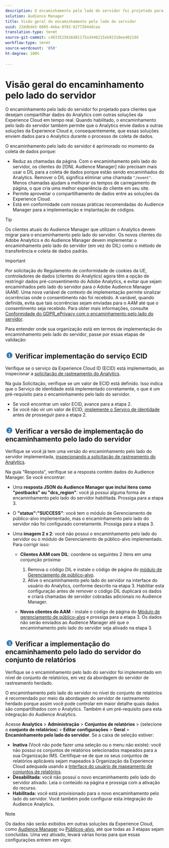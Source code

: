 ```yaml
---
description: O encaminhamento pelo lado do servidor foi projetado para clientes que desejam compartilhar dados do Analytics com outras soluções da Experience Cloud em tempo real. Quando habilitado, o encaminhamento pelo lado do servidor também permite que o Analytics envie dados a outras soluções da Experience Cloud e, consequentemente, que essas soluções enviem dados para o Analytics durante o processo de coleta de dados.
solution: Audience Manager
title: Visão geral do encaminhamento pelo lado do servidor
uuid: 22ddbde5-6805-4eba-8f82-62772644dcaa
translation-type: tm+mt
source-git-commit: c4833525816d81175a3446215eb92310ee4021dd
workflow-type: tm+mt
source-wordcount: '850'
ht-degree: 100%

---
```



# Visão geral do encaminhamento pelo lado do servidor

O encaminhamento pelo lado do servidor foi projetado para clientes que desejam compartilhar dados do Analytics com outras soluções da Experience Cloud em tempo real. Quando habilitado, o encaminhamento pelo lado do servidor também permite que o Analytics envie dados a outras soluções da Experience Cloud e, consequentemente, que essas soluções enviem dados para o Analytics durante o processo de coleta de dados.

O encaminhamento pelo lado do servidor é aprimorado no momento da coleta de dados porque:

* Reduz as chamadas da página. Com o encaminhamento pelo lado do servidor, os clientes do [!DNL Audience Manager] não precisam mais usar o DIL para a coleta de dados porque estão sendo encaminhados do Analytics. Remover o DIL significa eliminar uma chamada `"/event"`. Menos chamadas ajudam a melhorar os tempos de carregamento de página, o que cria uma melhor experiência do cliente em seu site.
* Permite aproveitar o compartilhamento de dados entre as soluções da Experience Cloud.
* Está em conformidade com nossas práticas recomendadas do Audience Manager para a implementação e implantação de códigos.

>[!TIP]
>
>Os clientes atuais do Audience Manager que utilizam o Analytics devem migrar para o encaminhamento pelo lado do servidor. Os novos clientes do Adobe Analytics e do Audience Manager devem implementar o encaminhamento pelo lado do servidor (em vez do DIL) como o método de transferência e coleta de dados padrão.

>[!IMPORTANT]
>Por solicitação do Regulamento de conformidade de cookies da UE, controladores de dados (clientes do Analytics) agora têm a opção de restringir dados pré-consentimento do Adobe Analytics, e evitar que sejam encaminhados pelo lado do servidor para o Adobe Audience Manager (AAM). Uma nova variável de contexto de implementação permite sinalizar ocorrências onde o consentimento não foi recebido. A variável, quando definida, evita que tais ocorrências sejam enviadas para o AAM até que o consentimento seja recebido. Para obter mais informações, consulte [Conformidade do GDPR_ePrivacy com o encaminhamento pelo lado do servidor](/help/admin/admin/c-server-side-forwarding/ssf-gdpr.md).

Para entender onde sua organização está em termos de implementação do encaminhamento pelo lado do servidor, passe por essas etapas de validação:

## ![step1_icon.png imagem](assets/step1_icon.png) Verificar implementação do serviço ECID

Verifique se o serviço da Experience Cloud ID (ECID) está implementado, ao inspecionar a [solicitação de rastreamento do Analytics](https://docs.adobe.com/content/help/pt-BR/id-service/using/implementation/test-verify.html).

Na guia Solicitação, verifique se um valor de ECID está definido. Isso indica que o Serviço de identidade está implementado corretamente, o que é um pré-requisito para o encaminhamento pelo lado do servidor.

* Se você encontrar um valor ECID, avance para a etapa 2.
* Se você não vir um valor de ECID, [implemente o Serviço de identidade](https://docs.adobe.com/content/help/pt-BR/id-service/using/implementation/implementation-guides.html) antes de prosseguir para a etapa 2.

## ![step2_icon.png imagem](assets/step2_icon.png) Verificar a versão de implementação do encaminhamento pelo lado do servidor

Verifique se você já tem uma versão do encaminhamento pelo lado do servidor implementada, [inspecionando a solicitação de rastreamento do Analytics](/help/admin/admin/c-server-side-forwarding/ssf-verify.md).

Na guia &quot;Resposta&quot;, verifique se a resposta contém dados do Audience Manager. Se você encontrar:

* Uma **resposta JSON do Audience Manager que inclui itens como &quot;postbacks&quot; ou &quot;dcs_region&quot;**: você já possui alguma forma de encaminhamento pelo lado do servidor habilitada. Prossiga para a etapa 3.
* O **&quot;status&quot;:&quot;SUCCESS&quot;**: você tem o módulo de Gerenciamento de público-alvo implementado, mas o encaminhamento pelo lado do servidor não foi configurado corretamente. Prossiga para a etapa 3.
* Uma **imagem 2 x 2**: você não possui o encaminhamento pelo lado do servidor ou o módulo de Gerenciamento de público-alvo implementado. Para corrigir isso:

   * **Clientes AAM com DIL**: coordene os seguintes 2 itens em uma conjunção próxima:

      1. Remova o código DIL e instale o código de página do [módulo de Gerenciamento de público-alvo](https://docs.adobe.com/content/help/pt-BR/audience-manager/user-guide/implementation-integration-guides/integration-other-solutions/audience-management-module.html).
      1. Ative o encaminhamento pelo lado do servidor na interface do usuário do Analytics, conforme descrito na etapa 3. Habilitar esta configuração antes de remover o código DIL duplicará os dados e criará chamadas de servidor cobradas adicionais no Audience Manager.
   * **Novos clientes do AAM** - instale o código de página do [Módulo de gerenciamento de público-alvo](https://docs.adobe.com/content/help/pt-BR/audience-manager/user-guide/implementation-integration-guides/integration-other-solutions/audience-management-module.html) e prossiga para a etapa 3. Os dados não serão enviados ao Audience Manager até que o encaminhamento pelo lado do servidor seja ativado na etapa 3.


## ![step3_icon.png imagem](assets/step3_icon.png) Verificar a implementação do encaminhamento pelo lado do servidor do conjunto de relatórios

Verifique se o encaminhamento pelo lado do servidor foi implementado em nível de conjunto de relatórios, em vez da abordagem do servidor de rastreamento herdado.

O encaminhamento pelo lado do servidor no nível do conjunto de relatórios é recomendado por meio da abordagem do servidor de rastreamento herdado porque assim você pode controlar em maior detalhe quais dados são compartilhados com o Analytics. Também é um pré-requisito para esta integração do Audience Analytics.

Acesse **Analytics** > **Administração** > **Conjuntos de relatórios** > (selecione o **conjunto de relatórios**) > **Editar configurações** > **Geral** > **Encaminhamento pelo lado do servidor**. Se a caixa de seleção estiver:

* **Inativa** (Você não pode fazer uma seleção ou o menu não existe): você não possui os conjuntos de relatórios selecionados mapeados para a sua Organização IMS. Certifique-se de que os seus conjuntos de relatórios aplicáveis sejam mapeados à Organização da Experience Cloud adequada usando a [Interface do usuário de mapeamento de conjuntos de relatórios](https://docs.adobe.com/content/help/pt-BR/core-services/interface/about-core-services/report-suite-mapping.html).
* **Desabilitada**: você não possui o novo encaminhamento pelo lado do servidor ativado. Leia o conteúdo na página e prossiga com a ativação do recurso.
* **Habilitada:** você está provisionado para o novo encaminhamento pelo lado do servidor. Você também pode configurar esta integração do Audience Analytics.

>[!NOTE]
>
>Os dados não serão exibidos em outras soluções da Experience Cloud, como [Audience Manager](https://docs.adobe.com/content/help/pt-BR/audience-manager/user-guide/aam-home.html) ou [Públicos-alvo](https://docs.adobe.com/content/help/pt-BR/core-services/interface/audiences/audience-library.html), até que todas as 3 etapas sejam concluídas. Uma vez ativado, levará várias horas para que essas configurações entrem em vigor.


